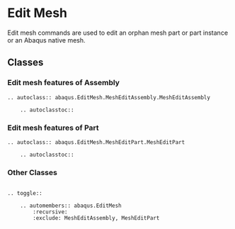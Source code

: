# Edit Mesh

Edit mesh commands are used to edit an orphan mesh part or part instance or an Abaqus native mesh.

## Classes

### Edit mesh features of Assembly

```{eval-rst}
.. autoclass:: abaqus.EditMesh.MeshEditAssembly.MeshEditAssembly

    .. autoclasstoc::
```

### Edit mesh features of Part

```{eval-rst}
.. autoclass:: abaqus.EditMesh.MeshEditPart.MeshEditPart

    .. autoclasstoc::
```

### Other Classes

```{eval-rst}

.. toggle::

    .. automembers:: abaqus.EditMesh
        :recursive:
        :exclude: MeshEditAssembly, MeshEditPart
```
